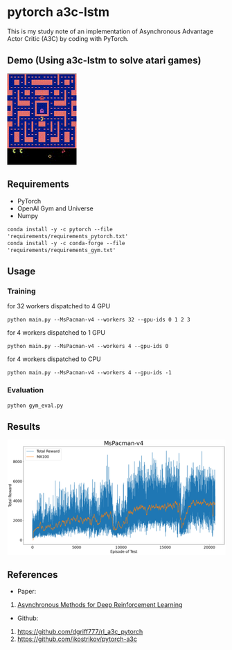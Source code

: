 # pytorch a3c-lstm

This is my study note of an implementation of Asynchronous Advantage Actor Critic (A3C) by coding with PyTorch.

## Demo (Using a3c-lstm to solve atari games)

![MsPacman-v4](./images/Game_Demo_MsPacman-v4.gif)

## Requirements

- PyTorch
- OpenAI Gym and Universe
- Numpy

```
conda install -y -c pytorch --file 'requirements/requirements_pytorch.txt'
conda install -y -c conda-forge --file 'requirements/requirements_gym.txt'
```

## Usage

### Training

for 32 workers dispatched to 4 GPU

```
python main.py --MsPacman-v4 --workers 32 --gpu-ids 0 1 2 3
```

for 4 workers dispatched to 1 GPU

```
python main.py --MsPacman-v4 --workers 4 --gpu-ids 0
```

for 4 workers dispatched to CPU

```
python main.py --MsPacman-v4 --workers 4 --gpu-ids -1
```

### Evaluation

```
python gym_eval.py
```

## Results
![MsPacman-v4](./images/Test_Reward_MsPacman-v4.png)

## References

- Paper:
1. [Asynchronous Methods for Deep Reinforcement Learning](https://arxiv.org/pdf/1602.01783v1.pdf)


- Github:
1. https://github.com/dgriff777/rl_a3c_pytorch
2. https://github.com/ikostrikov/pytorch-a3c